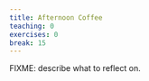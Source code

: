 ```yaml
---
title: Afternoon Coffee
teaching: 0
exercises: 0
break: 15
---
```


FIXME: describe what to reflect on.


